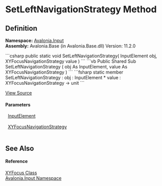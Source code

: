# SetLeftNavigationStrategy Method




## Definition
**Namespace:** <a href="N_Avalonia_Input">Avalonia.Input</a>  
**Assembly:** Avalonia.Base (in Avalonia.Base.dll) Version: 11.2.0

<Tabs groupId="api-code-preview">
<TabItem value="csharp" label="C#">
```csharp
public static void SetLeftNavigationStrategy(
	InputElement obj,
	XYFocusNavigationStrategy value
)
```
</TabItem>
<TabItem value="vb" label="VB">
```vb
Public Shared Sub SetLeftNavigationStrategy ( 
	obj As InputElement,
	value As XYFocusNavigationStrategy
)
```
</TabItem>
<TabItem value="fsharp" label="F#">
```fsharp
static member SetLeftNavigationStrategy : 
        obj : InputElement * 
        value : XYFocusNavigationStrategy -> unit 
```
</TabItem>
</Tabs>



<a href="https://github.com/AvaloniaUI/Avalonia/tree/master/src/Avalonia.Base/Input/Navigation/XYFocus.Properties.cs#L58" title="View the source code">View Source</a>



#### Parameters
<dl><dt>  <a href="T_Avalonia_Input_InputElement">InputElement</a></dt><dd> </dd><dt>  <a href="T_Avalonia_Input_XYFocusNavigationStrategy">XYFocusNavigationStrategy</a></dt><dd> </dd></dl>

## See Also


#### Reference
<a href="T_Avalonia_Input_XYFocus">XYFocus Class</a>  
<a href="N_Avalonia_Input">Avalonia.Input Namespace</a>  
